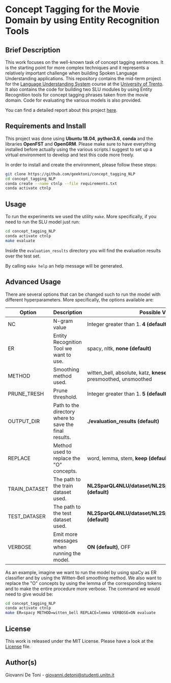 # Concept Tagging for the Movie Domain by using Entity Recognition Tools

## Brief Description

This work focuses on the well-known task of concept tagging sentences. It is the starting
point for more complex techniques and it represents a relatively important challenge when
building Spoken Language Understanding applications. This repository contains the mid-term project for the [Language Understanding
System](http://disi.unitn.it/~riccardi/page7/page13/page13.html) course at the [University of Trento](https://unitn.it). It also contains the code for building
two SLU modules by using Entity Recognition tools for concept tagging phrases taken
from the movie domain. Code for evaluating the various models is also provided.

You can find a detailed report about this project [here](report/giovanni_de_toni_197814.pdf).

## Requirements and Install
This project was done using **Ubuntu 18.04**, **python3.6**, **conda** and the libraries
**OpenFST** and **OpenGRM**. Please make sure to have everything installed before actually
using the various scripts.I suggest to set up a virtual environment to develop
and test this code more freely.

In order to install and create the environment, please follow these steps:
```bash
git clone https://github.com/geektoni/concept_tagging_NLP
cd concept_tagging_NLP
conda create --name ctnlp --file requirements.txt
conda activate ctnlp
```

## Usage

To run the experiments we used the utility `make`. More specifically, if you need to
run the SLU model just run:
```bash
cd concept_tagging_NLP
conda activate ctnlp
make evaluate
```
Inside the `evaluation_results` directory you will find the evaluation results
over the test set.

By calling `make help` an help message will be generated.

## Advanced Usage

There are several options that can be changed such to run the model with different
hyperparameters. More specifically, the options available are:

| Option | Description | Possible Value |
|---------------|-------------|----------------|
| NC | N-gram value | Integer greater than 1. **4 (default)**  |
| ER | Entity Recognition Tool we want to use. | spacy, nltk, **none (default)**  |
| METHOD | Smoothing method used. | witten_bell, absolute, katz, **kneser_ney (default)**, presmoothed, unsmoothed |
| PRUNE_TRESH | Prune threshold.  | Integer greater than 1. **5 (default)**  |
| OUTPUT_DIR | Path to the directory where to save the final results.  | **./evaluation_results (default)** |
| REPLACE | Method used to replace the "O" concepts. | word, lemma, stem, **keep (default)** |
| TRAIN_DATASET | The path to the train dataset used. | **NL2SparQL4NLU/dataset/NL2SparQL4NLU.train.conll.txt (default)** |
| TEST_DATASER | The path to the test dataset used. | **NL2SparQL4NLU/dataset/NL2SparQL4NLU.train.conll.txt (default)** |
| VERBOSE | Emit more messages when running the model. | **ON (default)**, OFF |

As an example, imagine we want to run the model by using spaCy as ER classifier and by using
the Witten-Bell smoothing method. We also want to replace the "O" concepts by using the lemma of the corresponding
tokens and to make the entire procedure more verbose. The command we would need to give would be:
```bash
cd concept_tagging_NLP
conda activate ctnlp
make ER=spacy METHOD=witten_bell REPLACE=lemma VERBOSE=ON evaluate
```

## License
This work is released under the MIT License. Please have a look at the [License](LICENSE) file.

## Author(s)

Giovanni De Toni - [giovanni.detoni@studenti.unitn.it](mailto:giovanni.detoni@studenti.unitn.it)